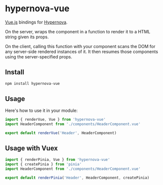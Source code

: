 # hypernova-vue

[Vue.js](https://github.com/vuejs/vue) bindings for [Hypernova](https://github.com/airbnb/hypernova).

On the server, wraps the component in a function to render it to a HTML string given its props.

On the client, calling this function with your component scans the DOM for any server-side rendered instances of it. It then resumes those components using the server-specified props.

## Install

```sh
npm install hypernova-vue
```

## Usage

Here's how to use it in your module:

```js
import { renderVue, Vue } from 'hypernova-vue'
import HeaderComponent from './components/HeaderComponent.vue'

export default renderVue('Header', HeaderComponent)
```

## Usage with Vuex


```js
import { renderPinia, Vue } from 'hypernova-vue'
import { createPinia } from 'pinia'
import HeaderComponent from './components/HeaderComponent.vue'

export default renderPinia('Header', HeaderComponent, createPinia)
```
